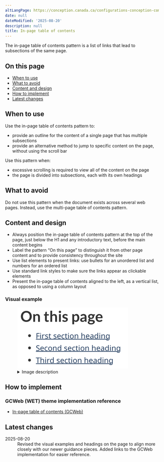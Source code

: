 ```yaml
---
altLangPage: https://conception.canada.ca/configurations-conception-communes/table-matiere-interieur.html
date: null
dateModified: '2025-08-20'
description: null
title: In-page table of contents
---
```


<p>The in-page table of contents pattern is a list of links that lead to subsections of the same page.</p>
<h2>On this page</h2>
<ul>
  <li><a href="#when-to-use">When to use</a></li>
  <li><a href="#what-to-avoid">What to avoid</a></li>
  <li><a href="#content-and-design">Content and design</a></li>
  <li><a href="#how-to-implement">How to implement</a></li>
  <li><a href="#latest-changes">Latest changes</a></li>
</ul>
<section>
  <h2 id="when-to-use">When to use</h2>
  <p>Use the in-page table of contents pattern to:</p>
  <ul>
    <li>provide an outline for the content of a single page that has multiple subsections</li>
    <li>provide an alternative method to jump to specific content on the page, without using the scroll bar</li>
  </ul>
  <p>Use this pattern when:</p>
  <ul>
    <li>excessive scrolling is required to view all of the content on the page</li>
    <li>the page is divided into subsections, each with its own headings</li>
  </ul>
</section>
<section>
  <h2 id="what-to-avoid">What to avoid</h2>
  <p>Do not use this pattern when the document exists across several web pages. Instead, use the multi-page table of contents pattern.</p>
</section>
<section>
  <h2 id="content-and-design">Content and design</h2>
  <ul>
    <li>Always position the in-page table of contents pattern at the top of the page, just below the H1 and any introductory text, before the main content begins</li>
    <li>Label the pattern “On this page” to distinguish it from other page content and to provide consistency throughout the site</li>
    <li>Use list elements to present links: use bullets for an unordered list and numbers for an ordered list</li>
    <li>Use standard link styles to make sure the links appear as clickable elements</li>
    <li>Present the in-page table of contents aligned to the left, as a vertical list, as opposed to using a column layout</li>
  </ul>
  <h3>Visual example</h3>
  <figure class="mrgn-bttm-lg">
   <img alt='The heading "On this page" is written in bold, black font above a list of links.' class="img-responsive center-block" src="/images/in-page-toc-01.png"/>
    <details>
      <summary>Image description</summary>
      <p>The heading "On this page" is written in bold, black font above a list of links. Below the heading is a bulleted vertical list containing three items:</p>
      <ul>
        <li>First section heading</li>
        <li>Second section heading</li>
        <li>Third section heading</li>
      </ul>
      <p>Each item in the list is a blue, underlined hyperlink, indicating that users can click them to quickly jump to the corresponding sections on the same page.</p>
    </details>
  </figure>
</section>
<section>
  <h2 id="how-to-implement">How to implement</h2>
  <h3>GCWeb (WET) theme implementation reference</h3>
  <ul>
    <li><a href="https://wet-boew.github.io/GCWeb/components/gc-toc/toc-en.html">In-page table of contents (GCWeb)</a></li>
  </ul>
</section>
<section>
  <h2 id="latest-changes">Latest changes</h2>
  <dl class="dl-horizontal">
    <dt>2025-08-20</dt>
    <dd>Revised the visual examples and headings on the page to align more closely with our newer guidance pieces. Added links to the GCWeb implementation for easier reference.</dd>
  </dl>
</section>
